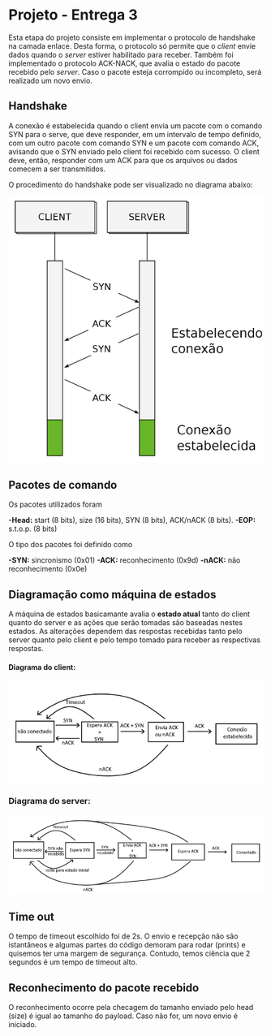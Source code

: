 ﻿# Projeto - Entrega 3

Esta etapa do projeto consiste em implementar o protocolo de handshake na camada enlace. Desta forma, o protocolo só permite que o <i>client</i> envie dados quando o <i>server</i> estiver habilitado para receber.
Também foi implementado o protocolo ACK-NACK, que avalia o estado do pacote recebido pelo <i>server</i>. Caso o pacote esteja corrompido ou incompleto, será realizado um novo envio.

## Handshake

A conexão é estabelecida quando o client envia um pacote com o comando SYN para o serve, que deve responder, em um intervalo de tempo definido, com um outro pacote com comando SYN e um pacote com comando ACK, avisando que o SYN enviado pelo client foi recebido com sucesso. O client deve, então, responder com um ACK para que os arquivos ou dados comecem a ser transmitidos.

O procedimento do handshake pode ser visualizado no diagrama abaixo:

![Diagrama](doc/acknack.png)


## Pacotes de comando

Os pacotes utilizados foram

<strong>-Head:</strong> start (8 bits), size (16 bits), SYN (8 bits), ACK/nACK (8 bits).
<strong>-EOP:</strong> s.t.o.p. (8 bits)

O tipo dos pacotes foi definido como

<strong>-SYN:</strong> sincronismo (0x01)
<strong>-ACK:</strong> reconhecimento (0x9d)
<strong>-nACK:</strong> não reconhecimento (0x0e)

## Diagramação como máquina de estados

A máquina de estados basicamante avalia o <strong>estado atual</strong> tanto do client quanto do server e as ações que serão tomadas são baseadas nestes estados. As alterações dependem das respostas recebidas tanto pelo server quanto pelo client e pelo tempo tomado para receber as respectivas respostas.

#### Diagrama do client:

![Diagrama Client](doc/clientnack.png)

### Diagrama do server:

![Diagrama Server](doc/serverack.png)


## Time out

O tempo de timeout escolhido foi de 2s. O envio e recepção não são istantâneos e algumas partes do código demoram para rodar (prints) e quisemos ter uma margem de segurança. Contudo, temos ciência que 2 segundos é um tempo de timeout alto.

## Reconhecimento do pacote recebido

O reconhecimento ocorre pela checagem do tamanho enviado pelo head (size) é igual ao tamanho do payload. Caso não for, um novo envio é iniciado.



